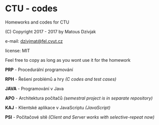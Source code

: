 # CTU - codes

Homeworks and codes for CTU

(C) Copyright 2017 - 2017 by Matous Dzivjak

e-mail:   dzivjmat@fel.cvut.cz

license:  MIT

Feel free to copy as long as you wont use it for the homework

<b>PRP</b> - Procedurální programování

<b>RPH</b> - Řešení problémů a hry <i>(C codes and test cases)</i>

<b>JAVA</b> - Programování v Java

<b>APO</b> - Architektura počítačů <i>(semestral project is in separate repository)</i>

<b>KAJ</b> - Klientské aplikace v JavaScriptu <i>(JavaScript)</i>

<b>PSI</b> - Počítačové sítě <i>(Client and Server works with selective-repeat now)</i>
